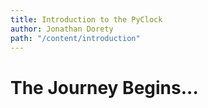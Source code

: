 ```yaml
---
title: Introduction to the PyClock
author: Jonathan Dorety
path: "/content/introduction"
---
```


# The Journey Begins...

